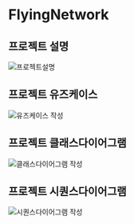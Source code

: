 # FlyingNetwork

## 프로젝트 설명

![프로젝트설명](https://user-images.githubusercontent.com/45062255/129660411-f296e041-fc49-44cf-a748-45d44c93084a.PNG)

## 프로젝트 유즈케이스

![유즈케이스 작성](https://user-images.githubusercontent.com/45062255/129660442-79f69d44-1d88-4801-b771-93875703ca05.png)

## 프로젝트 클래스다이어그램
![클래스다이어그램 작성](https://user-images.githubusercontent.com/45062255/129660425-bc4f4226-e802-4b9a-9b58-5cc5fc608fb5.png)

## 프로젝트 시퀀스다이어그램
![시퀀스다이어그램 작성](https://user-images.githubusercontent.com/45062255/129660459-1e431ff3-083f-4d93-a697-85bf91b48c29.png)

